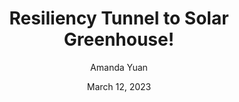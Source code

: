 ---
title: "Resiliency Tunnel to Solar Greenhouse!"
date: "March 12, 2023"
author: "Amanda Yuan"
content: "
UW Farm volunteers, the Resiliency Tunnel project team would love your input! We’re working on a greenhouse and indoor-outdoor educational space that will enable the UW Farm to grow produce with higher nutritional value in greater quantities and offer dynamic learning opportunities in agriculture and sustainability. <br>
Why we're reaching out: As a student team, we've successfully procured funding from CSF, completed a feasibility study, and are looking to move forward into more detailed design and perhaps even construction this upcoming summer. As UW Farm volunteers, you all are well acquainted with the space we’re working with and we'd love your participation or feedback."
image: "Resiliency-Tunnel-March-2023.png"
---